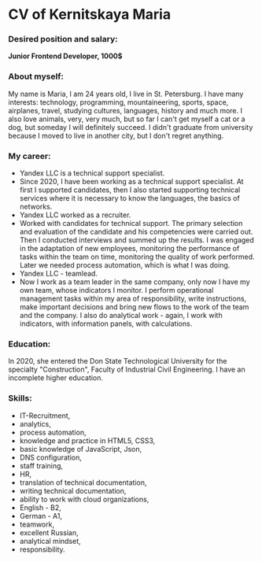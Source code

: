 # CV of Kernitskaya Maria

### Desired position and salary:

**Junior Frontend Developer, 1000$**

### About myself:
My name is Maria, I am 24 years old, I live in St. Petersburg.
I have many interests: technology, programming, mountaineering, sports, space,
airplanes, travel, studying cultures, languages, history and much more.
I also love animals, very, very much, but so far I can't get myself a cat or
a dog, but someday I will definitely succeed.
I didn't graduate from university because I moved to live in another city, but I don't regret anything.

### My career:
* Yandex LLC is a technical support specialist.
* Since 2020, I have been working as a technical support specialist. At first I supported
candidates, then I also started supporting technical services where it is necessary to know
the languages, the basics of networks.
* Yandex LLC worked as a recruiter.
* Worked with candidates for technical support. The primary selection and evaluation of the candidate and his competencies were carried out. Then I conducted interviews and summed up the results. I was engaged in the adaptation of new employees, monitoring the performance of tasks within the team on time, monitoring the quality of work performed. Later we needed process automation, which is what I was doing.
* Yandex LLC - teamlead.
* Now I work as a team leader in the same company, only now I have my own team, whose indicators I monitor. I perform operational management tasks within my area of responsibility, write instructions, make important decisions and bring new flows to the work of the team and the company. I also do analytical work - again, I work with indicators, with information panels, with calculations.

### Education:
In 2020, she entered the Don State Technological University for the specialty "Construction", Faculty of Industrial Civil Engineering. I have an incomplete higher education.

### Skills:

* IT-Recruitment,
* analytics,
* process automation,
* knowledge and practice in HTML5, CSS3,
* basic knowledge of JavaScript, Json,
* DNS configuration,
* staff training,
* HR,
* translation of technical documentation,
* writing technical documentation,
* ability to work with cloud organizations,
* English - B2,
* German - A1,
* teamwork,
* excellent Russian,
* analytical mindset,
* responsibility.